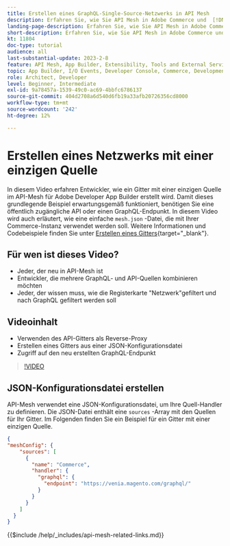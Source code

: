 ```yaml
---
title: Erstellen eines GraphQL-Single-Source-Netzwerks in API Mesh
description: Erfahren Sie, wie Sie API Mesh in Adobe Commerce und  [!DNL Adobe App Builder] verwenden. Erfahren Sie mehr über das Erstellen eines Gitters mit einer Quelle.
landing-page-description: Erfahren Sie, wie Sie API Mesh in Adobe Commerce und  [!DNL Adobe App Builder] verwenden. Erfahren Sie mehr über das Erstellen eines Gitters mit einer Quelle.
short-description: Erfahren Sie, wie Sie API Mesh in Adobe Commerce und  [!DNL Adobe App Builder] verwenden. Erfahren Sie mehr über das Erstellen eines Gitters mit einer Quelle.
kt: 11804
doc-type: tutorial
audience: all
last-substantial-update: 2023-2-8
feature: API Mesh, App Builder, Extensibility, Tools and External Services, Backend Development
topic: App Builder, I/O Events, Developer Console, Commerce, Development, Integrations
role: Architect, Developer
level: Beginner, Intermediate
exl-id: 9a78457a-1539-49c0-ac69-4bbfc6786137
source-git-commit: 404d2708a6d540d6fb19a33afb20726356cd8000
workflow-type: tm+mt
source-wordcount: '242'
ht-degree: 12%

---
```


# Erstellen eines Netzwerks mit einer einzigen Quelle

In diesem Video erfahren Entwickler, wie ein Gitter mit einer einzigen Quelle im API-Mesh für Adobe Developer App Builder erstellt wird. Damit dieses grundlegende Beispiel erwartungsgemäß funktioniert, benötigen Sie eine öffentlich zugängliche API oder einen GraphQL-Endpunkt. In diesem Video wird auch erläutert, wie eine einfache `mesh.json` -Datei, die mit Ihrer Commerce-Instanz verwendet werden soll. Weitere Informationen und Codebeispiele finden Sie unter [Erstellen eines Gitters](https://developer.adobe.com/graphql-mesh-gateway/gateway/create-mesh/#create-a-mesh-1){target="_blank"}.

## Für wen ist dieses Video?

* Jeder, der neu in API-Mesh ist
* Entwickler, die mehrere GraphQL- und API-Quellen kombinieren möchten
* Jeder, der wissen muss, wie die Registerkarte &quot;Netzwerk&quot;gefiltert und nach GraphQL gefiltert werden soll

## Videoinhalt

* Verwenden des API-Gitters als Reverse-Proxy
* Erstellen eines Gitters aus einer JSON-Konfigurationsdatei
* Zugriff auf den neu erstellten GraphQL-Endpunkt

>[!VIDEO](https://video.tv.adobe.com/v/3414124?quality=12&learn=on)

## JSON-Konfigurationsdatei erstellen

API-Mesh verwendet eine JSON-Konfigurationsdatei, um Ihre Quell-Handler zu definieren. Die JSON-Datei enthält eine `sources` -Array mit den Quellen für Ihr Gitter. Im Folgenden finden Sie ein Beispiel für ein Gitter mit einer einzigen Quelle.

```json
{
"meshConfig": {
    "sources": [
      {
        "name": "Commerce",
        "handler": {
          "graphql": {
            "endpoint": "https://venia.magento.com/graphql/"
          }
        }
      }
    ]
  }
}
```

{{$include /help/_includes/api-mesh-related-links.md}}
